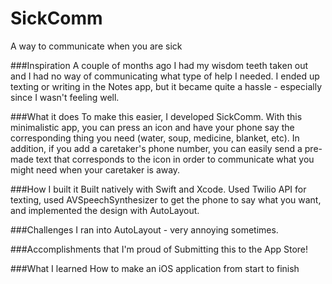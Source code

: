 # SickComm
A way to communicate when you are sick

###Inspiration
A couple of months ago I had my wisdom teeth taken out and I had no way of communicating what type of help I needed. I ended up texting or writing in the Notes app, but it became quite a hassle - especially since I wasn't feeling well.

###What it does
To make this easier, I developed SickComm. With this minimalistic app, you can press an icon and have your phone say the corresponding thing you need (water, soup, medicine, blanket, etc). In addition, if you add a caretaker's phone number, you can easily send a pre-made text that corresponds to the icon in order to communicate what you might need when your caretaker is away.

###How I built it
Built natively with Swift and Xcode. Used Twilio API for texting, used AVSpeechSynthesizer to get the phone to say what you want, and implemented the design with AutoLayout.

###Challenges I ran into
AutoLayout - very annoying sometimes.

###Accomplishments that I'm proud of
Submitting this to the App Store!

###What I learned
How to make an iOS application from start to finish

